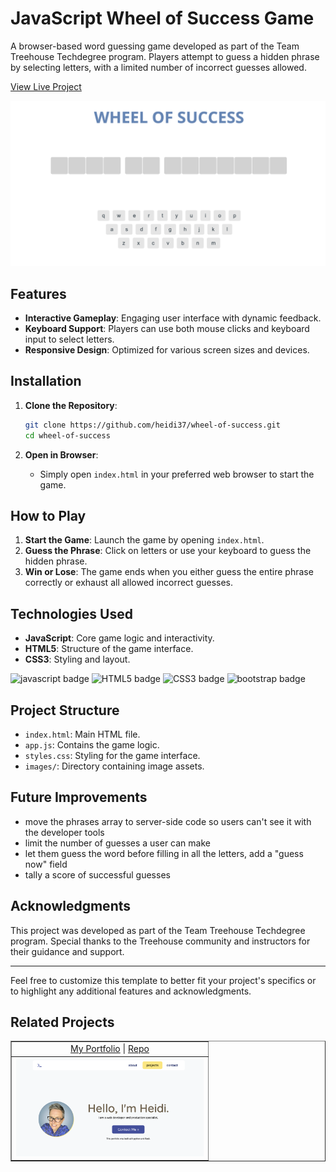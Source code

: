 # JavaScript Wheel of Success Game

A browser-based word guessing game developed as part of the Team Treehouse Techdegree program. Players attempt to guess a hidden phrase by selecting letters, with a limited number of incorrect guesses allowed.

[View Live Project](https://heidifryzell.com/wheel-of-success/)

<img src="./images/screenshot.png" alt="screenshot of Wheel of Success game" />

## Features

- **Interactive Gameplay**: Engaging user interface with dynamic feedback.
- **Keyboard Support**: Players can use both mouse clicks and keyboard input to select letters.
- **Responsive Design**: Optimized for various screen sizes and devices.

## Installation

1. **Clone the Repository**:
   ```bash
   git clone https://github.com/heidi37/wheel-of-success.git
   cd wheel-of-success
   ```

2. **Open in Browser**:
   - Simply open `index.html` in your preferred web browser to start the game.

## How to Play

1. **Start the Game**: Launch the game by opening `index.html`.
2. **Guess the Phrase**: Click on letters or use your keyboard to guess the hidden phrase.
3. **Win or Lose**: The game ends when you either guess the entire phrase correctly or exhaust all allowed incorrect guesses.

## Technologies Used

- **JavaScript**: Core game logic and interactivity.
- **HTML5**: Structure of the game interface.
- **CSS3**: Styling and layout.

<img src="https://img.shields.io/badge/javascript-black?style=flat-square&logo=javascript" alt="javascript badge" height="50"> <img src="https://img.shields.io/badge/HTML-black?style=flat-square&logo=html5" alt="HTML5 badge" height="50"> <img src="https://img.shields.io/badge/CSS-black?style=flat-square&logo=css3" alt="CSS3 badge" height="50"> <img src="https://img.shields.io/badge/bootstrap-black?style=flat-square&logo=bootstrap" alt="bootstrap badge" height="50">

## Project Structure

- `index.html`: Main HTML file.
- `app.js`: Contains the game logic.
- `styles.css`: Styling for the game interface.
- `images/`: Directory containing image assets.

## Future Improvements

- move the phrases array to server-side code so users can't see it with the developer tools
- limit the number of guesses a user can make
- let them guess the word before filling in all the letters, add a "guess now" field
- tally a score of successful guesses

## Acknowledgments

This project was developed as part of the Team Treehouse Techdegree program. Special thanks to the Treehouse community and instructors for their guidance and support.

---

Feel free to customize this template to better fit your project's specifics or to highlight any additional features and acknowledgments. 

## Related Projects

<table border="1">
  <tr>
    <td style="text-align: center;"><a href="https://heidifryzell.com">My Portfolio</a> | <a href="https://github.com/heidi37/my-python-portfolio">Repo</a></td>
  </tr>
  <tr>
    <td><a href="https://heidifryzell.com"><img width="300" src="https://raw.githubusercontent.com/heidi37/my-python-portfolio/main/static/images/screenshot.png" alt="screenshot of web development portfolio built with Python" /></a></td>
  </tr>
</table>
